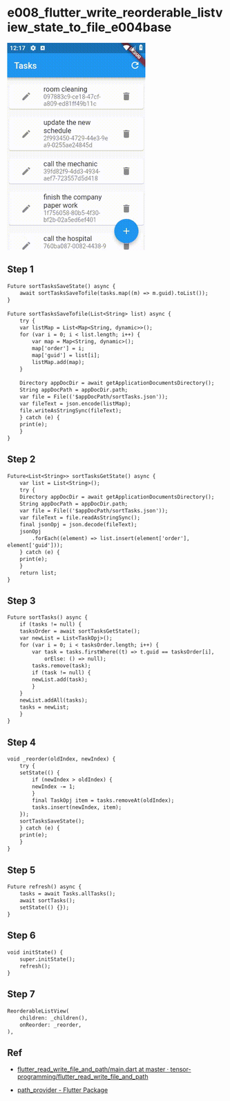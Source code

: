 # e008_flutter_write_reorderable_listview_state_to_file_e004base

![app screen record](docs/screen_record.gif)

## Step 1

    Future sortTasksSaveState() async {
        await sortTasksSaveTofile(tasks.map((m) => m.guid).toList());
    }

    Future sortTasksSaveTofile(List<String> list) async {
        try {
        var listMap = List<Map<String, dynamic>>();
        for (var i = 0; i < list.length; i++) {
            var map = Map<String, dynamic>();
            map['order'] = i;
            map['guid'] = list[i];
            listMap.add(map);
        }

        Directory appDocDir = await getApplicationDocumentsDirectory();
        String appDocPath = appDocDir.path;
        var file = File(('$appDocPath/sortTasks.json'));
        var fileText = json.encode(listMap);
        file.writeAsStringSync(fileText);
        } catch (e) {
        print(e);
        }
    }

## Step 2

    Future<List<String>> sortTasksGetState() async {
        var list = List<String>();
        try {
        Directory appDocDir = await getApplicationDocumentsDirectory();
        String appDocPath = appDocDir.path;
        var file = File(('$appDocPath/sortTasks.json'));
        var fileText = file.readAsStringSync();
        final jsonOpj = json.decode(fileText);
        jsonOpj
            .forEach((element) => list.insert(element['order'], element['guid']));
        } catch (e) {
        print(e);
        }
        return list;
    }

## Step 3

    Future sortTasks() async {
        if (tasks != null) {
        tasksOrder = await sortTasksGetState();
        var newList = List<TaskOpj>();
        for (var i = 0; i < tasksOrder.length; i++) {
            var task = tasks.firstWhere((t) => t.guid == tasksOrder[i],
                orElse: () => null);
            tasks.remove(task);
            if (task != null) {
            newList.add(task);
            }
        }
        newList.addAll(tasks);
        tasks = newList;
        }
    }

## Step 4

    void _reorder(oldIndex, newIndex) {
        try {
        setState(() {
            if (newIndex > oldIndex) {
            newIndex -= 1;
            }
            final TaskOpj item = tasks.removeAt(oldIndex);
            tasks.insert(newIndex, item);
        });
        sortTasksSaveState();
        } catch (e) {
        print(e);
        }
    }

## Step 5

    Future refresh() async {
        tasks = await Tasks.allTasks();
        await sortTasks();
        setState(() {});
    }

## Step 6

    void initState() {
        super.initState();
        refresh();
    }

## Step 7

    ReorderableListView(
        children: _children(),
        onReorder: _reorder,
    ),

## Ref

- [flutter_read_write_file_and_path/main.dart at master · tensor-programming/flutter_read_write_file_and_path](https://github.com/tensor-programming/flutter_read_write_file_and_path/blob/master/lib/main.dart)

- [path_provider - Flutter Package](https://pub.dev/packages/path_provider)
